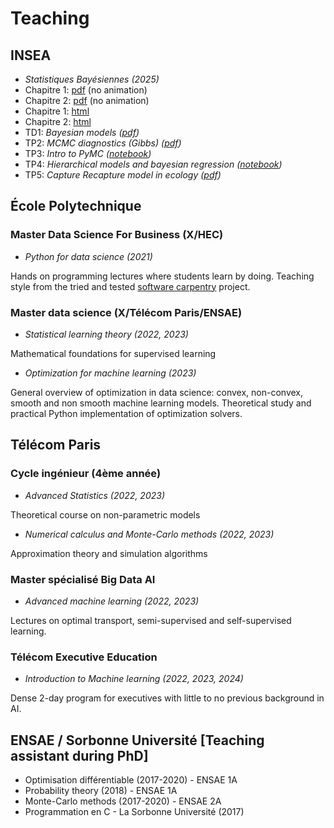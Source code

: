 # Teaching

## INSEA
- *Statistiques Bayésiennes (2025)*
- Chapitre 1: [pdf](media/teaching/SB/SB-ch1.pdf) (no animation)
- Chapitre 2:  [pdf](media/teaching/SB/SB-ch2.pdf) (no animation)
- Chapitre 1: [html](media/teaching/SB/SB-ch1/index.html)
- Chapitre 2: [html](media/teaching/SB/SB-ch2/index.html)
- TD1: _Bayesian models ([pdf](media/teaching/SB/td1_modele_bayesien.pdf))_
- TP2: _MCMC diagnostics (Gibbs) ([pdf](media/teaching/SB/td2_mcmc_diagnostics.pdf))_
- TP3: _Intro to PyMC ([notebook](media/teaching/SB/td3_intro_pymc.ipynb))_
- TP4: _Hierarchical models and bayesian regression ([notebook](media/teaching/SB/hierarchical_model.ipynb))_
- TP5: _Capture Recapture model in ecology ([pdf](media/teaching/SB/td5_capture.pdf))_


## École Polytechnique

### Master Data Science For Business (X/HEC)
- *Python for data science (2021)*

Hands on programming lectures where students learn by doing. Teaching style from the tried
and tested [software carpentry](https://software-carpentry.org/) project.

### Master data science (X/Télécom Paris/ENSAE)
- *Statistical learning theory (2022, 2023)*

Mathematical foundations for supervised learning

- *Optimization for machine learning (2023)*

General overview of optimization in data science: convex, non-convex, smooth and non smooth machine learning models. Theoretical study and practical Python implementation of optimization solvers.

## Télécom Paris

### Cycle ingénieur (4ème année)
- *Advanced Statistics (2022, 2023)*

Theoretical course on non-parametric models
- *Numerical calculus and Monte-Carlo methods (2022, 2023)*

Approximation theory and simulation algorithms

### Master spécialisé Big Data AI
- *Advanced machine learning (2022, 2023)*

 Lectures on optimal transport, semi-supervised and self-supervised learning.

### Télécom Executive Education
- *Introduction to Machine learning (2022, 2023, 2024)*

Dense 2-day program for executives with little to no previous background in AI.

## ENSAE / Sorbonne Université [Teaching assistant during PhD]

- Optimisation différentiable (2017-2020) - ENSAE 1A
- Probability theory (2018) - ENSAE 1A
- Monte-Carlo methods (2017-2020) - ENSAE 2A
- Programmation en C - La Sorbonne Université (2017)
